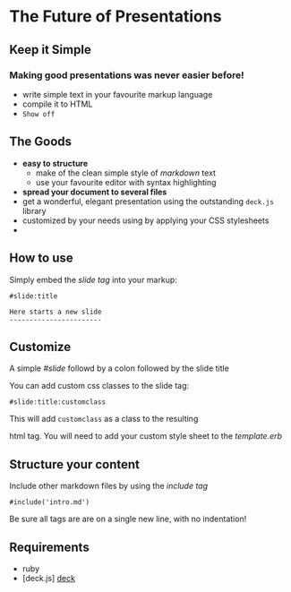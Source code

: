 The Future of Presentations
===========================

Keep it Simple
--------------

### Making good presentations was never easier before!

- write simple text in your favourite markup language
- compile it to HTML
- `Show off`

The Goods
---------

- **easy to structure**
  + make of the clean simple style of *markdown* text
  + use your favourite editor with syntax highlighting
- **spread your document to several files**
- get a wonderful, elegant presentation using the outstanding `deck.js` library
- customized by your needs using by applying your CSS stylesheets
- 
How to use
----------

Simply embed the *slide tag* into your markup:

    #slide:title

    Here starts a new slide
    -----------------------

Customize
---------

A simple *#slide* followd by a colon followed by the slide title

You can add custom css classes to the slide tag:

    #slide:title:customclass

This will add `customclass` as a class to the resulting
*<section>* html tag.
You will need to add your custom style sheet to the *template.erb*


Structure your content
----------------------

Include other markdown files by using the *include tag*

    #include('intro.md')

Be sure all tags are are on a single new line, with no
indentation!

Requirements
------------

- ruby
- [deck.js] [deck]

[deck]: http://imakewebthings.github.com/deck.js/ "deck.js"

